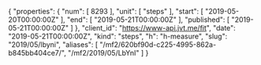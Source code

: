 {
  "properties": {
    "num": [
      8293
    ],
    "unit": [
      "steps"
    ],
    "start": [
      "2019-05-20T00:00:00Z"
    ],
    "end": [
      "2019-05-21T00:00:00Z"
    ],
    "published": [
      "2019-05-21T00:00:00Z"
    ]
  },
  "client_id": "https://www-api.jvt.me/fit",
  "date": "2019-05-21T00:00:00Z",
  "kind": "steps",
  "h": "h-measure",
  "slug": "2019/05/lbyni",
  "aliases": [
    "/mf2/620bf90d-c225-4995-862a-b845bb404ce7/",
    "/mf2/2019/05/LbYnI"
  ]
}
